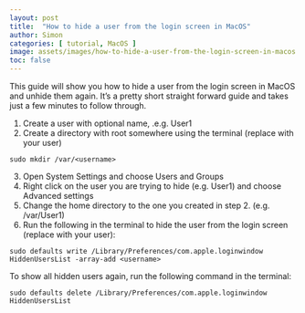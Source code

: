 ```yaml
---
layout: post
title:  "How to hide a user from the login screen in MacOS"
author: Simon
categories: [ tutorial, MacOS ]
image: assets/images/how-to-hide-a-user-from-the-login-screen-in-macos.jpg
toc: false
---
```


This guide will show you how to hide a user from the login screen in MacOS and unhide them again. It’s a pretty short straight forward guide and takes just a few minutes to follow through.

1. Create a user with optional name, .e.g. User1
2. Create a directory with root somewhere using the terminal (replace <username> with your user)
```
sudo mkdir /var/<username>
```
3. Open System Settings and choose Users and Groups
4. Right click on the user you are trying to hide (e.g. User1) and choose Advanced settings
5. Change the home directory to the one you created in step 2. (e.g. /var/User1)
6. Run the following in the terminal to hide the user from the login screen (replace <username> with your user):
```
sudo defaults write /Library/Preferences/com.apple.loginwindow HiddenUsersList -array-add <username>
```

To show all hidden users again, run the following command in the terminal:

```
sudo defaults delete /Library/Preferences/com.apple.loginwindow HiddenUsersList
```
